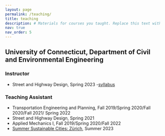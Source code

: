 ```yaml
---
layout: page
permalink: /teaching/
title: teaching
description: # Materials for courses you taught. Replace this text with your description.
nav: true
nav_order: 5
---
```


## University of Connecticut, Department of Civil and Environmental Engineering

### Instructor

- Street and Highway Design, Spring 2023 -[syllabus](https://buyutu.github.io/assets/pdf/CE4720_5720_Syllabus_Spring2023_v8_finalexam.pdf)


### Teaching Assistant

- Transportation Engineering and Planning, Fall 2019/Spring 2020/Fall 2020/Fall 2021/ Spring 2022
- Street and Highway Design, Spring 2021
- Applied Mechanics I, Fall 2019/Spring 2020/Fall 2022
- [Summer Sustainable Cities: Zürich](https://app.studyabroad.uconn.edu/index.cfm?FuseAction=Programs.ViewProgramAngular&id=10648), Summer 2023

<!--
For now, this page is assumed to be a static description of your courses. You can convert it to a collection similar to `_projects/` so that you can have a dedicated page for each course.

Organize your courses by years, topics, or universities, however you like!
-->